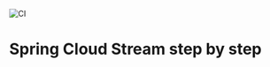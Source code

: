 ![CI](https://github.com/rogervinas/spring-cloud-stream-step-by-step/actions/workflows/gradle.yml/badge.svg)

# Spring Cloud Stream step by step
